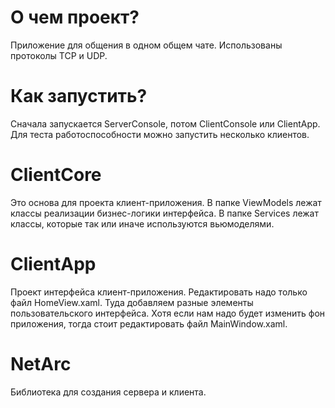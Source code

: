 # О чем проект?
Приложение для общения в одном общем чате. Использованы протоколы TCP и UDP.

# Как запустить?
Сначала запускается ServerConsole, потом ClientConsole или ClientApp.
Для теста работоспособности можно запустить несколько клиентов.

# ClientCore
Это основа для проекта клиент-приложения. В папке ViewModels лежат классы реализации бизнес-логики интерфейса. В папке Services лежат классы, которые так или иначе используются вьюмоделями.

# ClientApp
Проект интерфейса клиент-приложения. Редактировать надо только файл HomeView.xaml. Туда добавляем разные элементы пользовательского интерфейса. Хотя если нам надо будет изменить фон приложения, тогда стоит редактировать файл MainWindow.xaml.

# NetArc
Библиотека для создания сервера и клиента.
